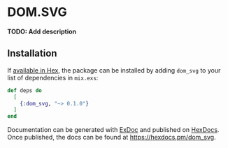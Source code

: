 # DOM.SVG

**TODO: Add description**

## Installation

If [available in Hex](https://hex.pm/docs/publish), the package can be installed
by adding `dom_svg` to your list of dependencies in `mix.exs`:

```elixir
def deps do
  [
    {:dom_svg, "~> 0.1.0"}
  ]
end
```

Documentation can be generated with [ExDoc](https://github.com/elixir-lang/ex_doc)
and published on [HexDocs](https://hexdocs.pm). Once published, the docs can
be found at <https://hexdocs.pm/dom_svg>.
